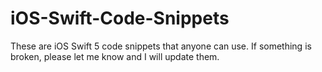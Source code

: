 # iOS-Swift-Code-Snippets
These are iOS Swift 5 code snippets that anyone can use. If something is broken, please let me know and I will update them.
